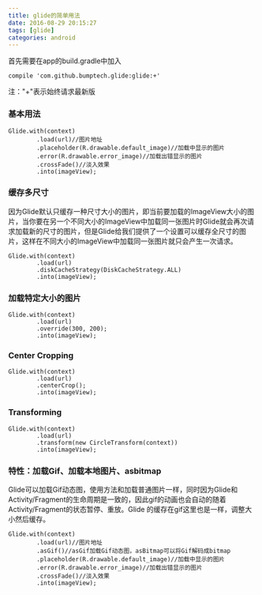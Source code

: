 ```yaml
---
title: glide的简单用法
date: 2016-08-29 20:15:27
tags: [glide]
categories: android
---
```


首先需要在app的build.gradle中加入
```
compile 'com.github.bumptech.glide:glide:+'
```
注："+"表示始终请求最新版

<!-- more -->

### 基本用法
```
Glide.with(context)
        .load(url)//图片地址
        .placeholder(R.drawable.default_image)//加载中显示的图片
        .error(R.drawable.error_image)//加载出错显示的图片
        .crossFade()//淡入效果
        .into(imageView);

```
### 缓存多尺寸

因为Glide默认只缓存一种尺寸大小的图片，即当前要加载的ImageView大小的图片，当你要在另一个不同大小的ImageView中加载同一张图片时Glide就会再次请求加载新的尺寸的图片，但是Glide给我们提供了一个设置可以缓存全尺寸的图片，这样在不同大小的ImageView中加载同一张图片就只会产生一次请求。

```
Glide.with(context)
        .load(url)
        .diskCacheStrategy(DiskCacheStrategy.ALL)
        .into(imageView);
```

### 加载特定大小的图片

```
Glide.with(context)
        .load(url)
        .override(300, 200);
        .into(imageView);

```

### Center Cropping

```
Glide.with(context)
        .load(url)
        .centerCrop();
        .into(imageView);
```

### Transforming
```
Glide.with(context)
        .load(url)
        .transform(new CircleTransform(context))
        .into(imageView);
```

### 特性：加载Gif、加载本地图片、asbitmap
Glide可以加载Gif动态图，使用方法和加载普通图片一样，同时因为Glide和Activity/Fragment的生命周期是一致的，因此gif的动画也会自动的随着Activity/Fragment的状态暂停、重放。Glide 的缓存在gif这里也是一样，调整大小然后缓存。

```
Glide.with(context)
        .load(url)//图片地址
        .asGif()//asGif加载Gif动态图，asBitmap可以将Gif解码成bitmap
        .placeholder(R.drawable.default_image)//加载中显示的图片
        .error(R.drawable.error_image)//加载出错显示的图片
        .crossFade()//淡入效果
        .into(imageView);

```
